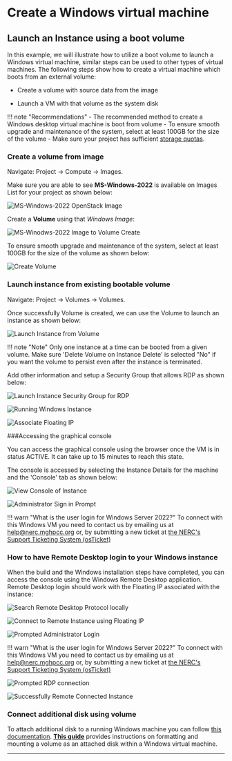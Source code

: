 # Create a Windows virtual machine

## Launch an Instance using a boot volume

In this example, we will illustrate how to utilize a boot volume to launch a
Windows virtual machine, similar steps can be used to other types of virtual
machines. The following steps show how to create a virtual machine which boots
from an external volume:

- Create a volume with source data from the image

- Launch a VM with that volume as the system disk

!!! note "Recommendations"
    - The recommended method to create a Windows desktop virtual machine is boot
    from volume
    - To ensure smooth upgrade and maintenance of the system, select at least
    100GB for the size of the volume
    - Make sure your project has sufficient [storage quotas](../../get-started/get-an-allocation.md#general-user-view-of-openstack-resource-allocation).

### Create a volume from image

Navigate: Project -> Compute -> Images.

Make sure you are able to see **MS-Windows-2022** is available on Images List for
your project as shown below:

![MS-Windows-2022 OpenStack Image](images/stack_images_windows.png)

Create a **Volume** using that *Windows Image*:

![MS-Winodws-2022 Image to Volume Create](images/stack_image_to_volume.png)

To ensure smooth upgrade and maintenance of the system, select at least 100GB
for the size of the volume as shown below:

![Create Volume](images/create_volume.png)

### Launch instance from existing bootable volume

Navigate: Project -> Volumes -> Volumes.

Once successfully Volume is created, we can use the Volume to launch an instance
as shown below:

![Launch Instance from Volume](images/launch_instance_from_volume.png)

!!! note "Note"
    Only one instance at a time can be booted from a given volume. Make sure
    'Delete Volume on Instance Delete' is selected "No" if you want the volume
    to persist even after the instance is terminated.

Add other information and setup a Security Group that allows RDP as shown below:

![Launch Instance Security Group for RDP](images/security_group_for_rdp.png)

![Running Windows Instance](images/win2k22_instance_running.png)

![Associate Floating IP](images/win_instance_add_floating_ip.png)

###Accessing the graphical console

You can access the graphical console using the browser once the VM is in status
ACTIVE. It can take up to 15 minutes to reach this state.

The console is accessed by selecting the Instance Details for the machine and the
'Console' tab as shown below:

![View Console of Instance](images/console_win_instance.png)

![Administrator Sign in Prompt](images/administrator_singin_prompt.png)

!!! warn "What is the user login for Windows Server 2022?"
    To connect with this Windows VM you need to contact us by emailing us at
    [help@nerc.mghpcc.org](mailto:help@nerc.mghpcc.org?subject=NERC%20Windows%20Server%20Login%20Info)
    or, by submitting a new ticket at [the NERC's Support Ticketing System (osTicket)](https://mghpcc.supportsystem.com/open.php)

### How to have Remote Desktop login to your Windows instance

When the build and the Windows installation steps have completed, you can access
the console using the Windows Remote Desktop application. Remote Desktop login
should work with the Floating IP associated with the instance:

![Search Remote Desktop Protocol locally](images/RDP_on_local_machine.png)

![Connect to Remote Instance using Floating IP](images/remote_connection_floating_ip.png)

![Prompted Administrator Login](images/prompted_administrator_login.png)

!!! warn "What is the user login for Windows Server 2022?"
    To connect with this Windows VM you need to contact us by emailing us at
    [help@nerc.mghpcc.org](mailto:help@nerc.mghpcc.org?subject=NERC%20Windows%20Server%20Login%20Info)
    or, by submitting a new ticket at [the NERC's Support Ticketing System (osTicket)](https://mghpcc.supportsystem.com/open.php)

![Prompted RDP connection](images/prompted_rdp_connection.png)

![Successfully Remote Connected Instance](images/remote_connected_instance.png)

### Connect additional disk using volume

To attach additional disk to a running Windows machine you can follow
[this documentation](../advanced-openstack-topics/persistent-storage/volumes.md). 
[**This guide**](../advanced-openstack-topics/persistent-storage/volumes.md#for-windows-virtual-machine)
provides instructions on formatting and mounting a volume as an attached disk
within a Windows virtual machine.

---
